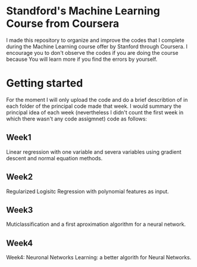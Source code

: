 # Standford's Machine Learning Course from Coursera

I made this repository to organize and improve the codes that I complete during the Machine Learning course offer by Stanford through Coursera. I encourage you to don't observe the codes if you are doing the course because You will learn more if you find the errors by yourself. 

# Getting started 

For the moment I will only upload the code and do a brief describtion of in each folder of the principal code made that week. I would summary the principal idea of each week (nevertheless I didn't count the first week in which there wasn't any code assigmnet) code as follows: 

## Week1 
Linear regression with one variable and severa variables using gradient descent and normal equation methods. 

## Week2
Regularized Logisitc Regression with polynomial features as input. 

## Week3
Muticlassification and a first aproximation algorithm for a neural network.

## Week4
Week4: Neuronal Networks Learning: a better algorith for Neural Networks. 
